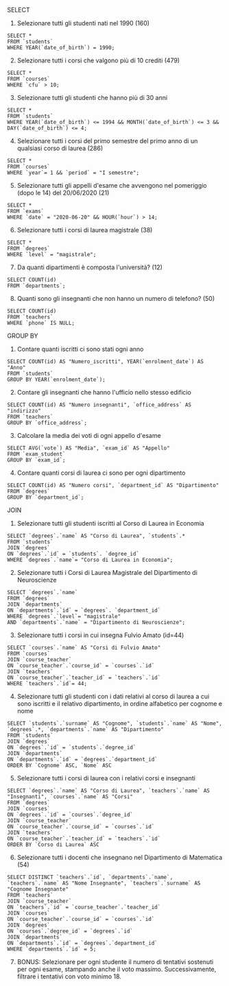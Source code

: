 SELECT

1. Selezionare tutti gli studenti nati nel 1990 (160)

```
SELECT *
FROM `students`
WHERE YEAR(`date_of_birth`) = 1990;
```

2. Selezionare tutti i corsi che valgono più di 10 crediti (479)

```
SELECT *
FROM `courses`
WHERE `cfu` > 10;
```

3. Selezionare tutti gli studenti che hanno più di 30 anni

```
SELECT *
FROM `students`
WHERE YEAR(`date_of_birth`) <= 1994 && MONTH(`date_of_birth`) <= 3 && DAY(`date_of_birth`) <= 4;
```

4. Selezionare tutti i corsi del primo semestre del primo anno di un qualsiasi corso di laurea (286)

```
SELECT * 
FROM `courses`
WHERE `year`= 1 && `period` = "I semestre";
```

5. Selezionare tutti gli appelli d'esame che avvengono nel pomeriggio (dopo le 14) del 20/06/2020 (21)

```
SELECT * 
FROM `exams`
WHERE `date` = "2020-06-20" && HOUR(`hour`) > 14;
```

6. Selezionare tutti i corsi di laurea magistrale (38)

```
SELECT * 
FROM `degrees`
WHERE `level` = "magistrale";
```

7. Da quanti dipartimenti è composta l'università? (12)

```
SELECT COUNT(id) 
FROM `departments`;
```

8. Quanti sono gli insegnanti che non hanno un numero di telefono? (50)

```
SELECT COUNT(id) 
FROM `teachers`
WHERE `phone` IS NULL;
```

GROUP BY

1. Contare quanti iscritti ci sono stati ogni anno

```
SELECT COUNT(id) AS "Numero_iscritti", YEAR(`enrolment_date`) AS "Anno"
FROM `students`
GROUP BY YEAR(`enrolment_date`);
```

2. Contare gli insegnanti che hanno l'ufficio nello stesso edificio

```
SELECT COUNT(id) AS "Numero insegnanti", `office_address` AS "indirizzo"
FROM `teachers`
GROUP BY `office_address`;
```

3. Calcolare la media dei voti di ogni appello d'esame

```
SELECT AVG(`vote`) AS "Media", `exam_id` AS "Appello"
FROM `exam_student`
GROUP BY `exam_id`;
```

4. Contare quanti corsi di laurea ci sono per ogni dipartimento

```
SELECT COUNT(id) AS "Numero corsi", `department_id` AS "Dipartimento"
FROM `degrees`
GROUP BY `department_id`;
```

JOIN

1. Selezionare tutti gli studenti iscritti al Corso di Laurea in Economia

```
SELECT `degrees`.`name` AS "Corso di Laurea", `students`.*
FROM `students`
JOIN `degrees`
ON `degrees`.`id` = `students`. `degree_id`
WHERE `degrees`.`name`= "Corso di Laurea in Economia";
```

2. Selezionare tutti i Corsi di Laurea Magistrale del Dipartimento di Neuroscienze

```
SELECT `degrees`.`name`
FROM `degrees`
JOIN `departments`
ON `departments`.`id` = `degrees`. `department_id`
WHERE `degrees`.`level`= "magistrale"
AND `departments`.`name` = "Dipartimento di Neuroscienze";
```

3. Selezionare tutti i corsi in cui insegna Fulvio Amato (id=44)

```
SELECT `courses`.`name` AS "Corsi di Fulvio Amato"
FROM `courses`
JOIN `course_teacher`
ON `course_teacher`.`course_id` = `courses`.`id`
JOIN `teachers`
ON `course_teacher`.`teacher_id` = `teachers`.`id`
WHERE `teachers`.`id`= 44;
```

4. Selezionare tutti gli studenti con i dati relativi al corso di laurea a cui sono iscritti e il relativo dipartimento, in ordine alfabetico per cognome e nome

```
SELECT `students`.`surname` AS "Cognome", `students`.`name` AS "Nome", `degrees`.*, `departments`.`name` AS "Dipartimento"
FROM `students`
JOIN `degrees`
ON `degrees`.`id` = `students`.`degree_id`
JOIN `departments`
ON `departments`.`id` = `degrees`.`department_id`  
ORDER BY `Cognome` ASC, `Nome` ASC
```

5. Selezionare tutti i corsi di laurea con i relativi corsi e insegnanti

```
SELECT `degrees`.`name` AS "Corso di Laurea", `teachers`.`name` AS "Insegnanti", `courses`.`name` AS "Corsi"
FROM `degrees`
JOIN `courses`
ON `degrees`.`id` = `courses`.`degree_id`
JOIN `course_teacher`
ON `course_teacher`.`course_id` = `courses`.`id`
JOIN `teachers`
ON `course_teacher`.`teacher_id` = `teachers`.`id`  
ORDER BY `Corso di Laurea` ASC
```

6. Selezionare tutti i docenti che insegnano nel Dipartimento di Matematica (54)

```
SELECT DISTINCT `teachers`.`id`, `departments`.`name`, `teachers`.`name` AS "Nome Insegnante", `teachers`.`surname` AS "Cognome Insegnante"
FROM `teachers`
JOIN `course_teacher`
ON `teachers`.`id` = `course_teacher`.`teacher_id`
JOIN `courses`
ON `course_teacher`.`course_id` = `courses`.`id`
JOIN `degrees`
ON `courses`.`degree_id` = `degrees`.`id`
JOIN `departments`
ON `departments`.`id` = `degrees`.`department_id`
WHERE `departments`.`id` = 5;
```

7. BONUS: Selezionare per ogni studente il numero di tentativi sostenuti per ogni esame, stampando anche il voto massimo. Successivamente, filtrare i tentativi con voto minimo 18.